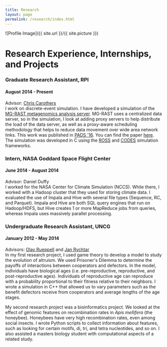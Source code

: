 ```yaml
---
title: Research 
layout: page
permalink: /research/index.html
---
```

<style>
img { width: 50%; margin: 0 auto; display: block; }
</style>

![Profile Image]({{ site.url }}/{{ site.picture }})

<h1>Research Experience, Internships, and Projects</h1>
<h3>Graduate Research Assistant, RPI</h3>
<h4>August 2014 - Present</h4>
<p>Advisor: <a href="http://www.cs.rpi.edu/~chrisc/">Chris Carothers</a><br/>
I work on discrete-event simulation.  I have developed a simulation of the <a href="http://metagenomics.anl.gov">MG-RAST metagenomics analysis server</a>. MG-RAST uses a centralized data server, so in the simulation, I look at adding proxy servers to help distribute the load of the data server, as well as a proxy-aware scheduling methodology that helps to reduce data movement over wide area network links.  This work was published in <a href="http://www.acm-sigsim-pads.org/">PADS '16</a>. You can find the paper <a href="http://www.mcs.anl.gov/publication/case-study-using-discrete-event-simulation-improve-scalability-mg-rast">here</a>.  The simulation was developed in C using the <a href="https://github.com/carothersc/ROSS">ROSS</a> and <a href="http://www.mcs.anl.gov/research/projects/codes/">CODES</a> simulation frameworks.  
</p>
<h3>Intern, NASA Goddard Space Flight Center</h3>
<h4>June 2014 - August 2014</h4>
<p>Advisor: Daniel Duffy<br/>
I worked for the NASA Center for Climate Simulation (NCCS).  While there, I worked with a Hadoop cluster that they used for storing climate data.  I evaluated the use of Impala and Hive with several file types (Sequence, RC, and Parquet).  Impala and Hive are both SQL query engines that run on Hadoop/HDFS, but Hive creates 1 or more MapReduce jobs from queries, whereas Impala uses massively parallel processing.  
</p>
<h3>Undergraduate Research Assistant, UNCG</h3>
<h4>January 2012 - May 2014</h4>
<p>Advisors: <a href="http://biology.uncg.edu/faculty/olav_rueppell/">Olav Rueppell</a> and <a href="http://www.uncg.edu/mat/faculty/rychtar/">Jan Rychtar</a><br/>
In my first research project, I used game theory to develop a model to study the evolution of altruism.  We used Prisoner's Dilemma to determine the payoffs of interactions between cooperators and defectors.  In the model, individuals have biological ages (i.e. pre-reproductive, reproductive, and post-reproductive ages).  Individuals of reproductive age can reproduce with a probability proportional to their fitness relative to their neighbors.  I wrote a simulation in C++ that allowed us to vary parameters such as the benefit defectors receive from cooperators and average lengths of the age stages.
</p>
<p> My second research project was a bioinformatics project.  We looked at the effect of genomic features on recombination rates in <i>Apis mellifera</i> (the honeybee).  Honeybees have very high recombination rates, even among social insects.  I wrote Python scripts to collect information about features, such as looking for certain motifs, di, tri, and tetra nucleotides, and so on. I also assisted a masters biology student with computational aspects of a related study.  
</p>
